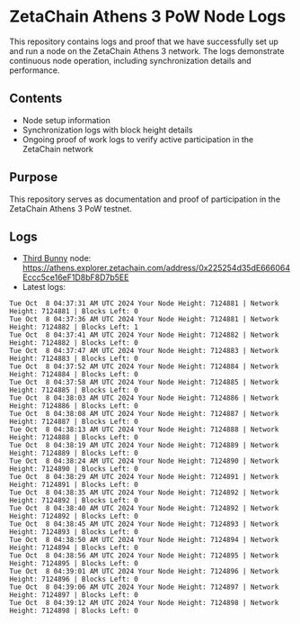# ZetaChain Athens 3 PoW Node Logs
This repository contains logs and proof that we have successfully set up and run a node on the ZetaChain Athens 3 network. The logs demonstrate continuous node operation, including synchronization details and performance.

## Contents
- Node setup information
- Synchronization logs with block height details
- Ongoing proof of work logs to verify active participation in the ZetaChain network

## Purpose
This repository serves as documentation and proof of participation in the ZetaChain Athens 3 PoW testnet.

## Logs

- [Third Bunny](https://thirdbunny.xyz/) node: https://athens.explorer.zetachain.com/address/0x225254d35dE666064Eccc5ce16eF1D8bF8D7b5EE
- Latest logs:
```
Tue Oct  8 04:37:31 AM UTC 2024 Your Node Height: 7124881 | Network Height: 7124881 | Blocks Left: 0
Tue Oct  8 04:37:36 AM UTC 2024 Your Node Height: 7124881 | Network Height: 7124882 | Blocks Left: 1
Tue Oct  8 04:37:41 AM UTC 2024 Your Node Height: 7124882 | Network Height: 7124882 | Blocks Left: 0
Tue Oct  8 04:37:47 AM UTC 2024 Your Node Height: 7124883 | Network Height: 7124883 | Blocks Left: 0
Tue Oct  8 04:37:52 AM UTC 2024 Your Node Height: 7124884 | Network Height: 7124884 | Blocks Left: 0
Tue Oct  8 04:37:58 AM UTC 2024 Your Node Height: 7124885 | Network Height: 7124885 | Blocks Left: 0
Tue Oct  8 04:38:03 AM UTC 2024 Your Node Height: 7124886 | Network Height: 7124886 | Blocks Left: 0
Tue Oct  8 04:38:08 AM UTC 2024 Your Node Height: 7124887 | Network Height: 7124887 | Blocks Left: 0
Tue Oct  8 04:38:13 AM UTC 2024 Your Node Height: 7124888 | Network Height: 7124888 | Blocks Left: 0
Tue Oct  8 04:38:19 AM UTC 2024 Your Node Height: 7124889 | Network Height: 7124889 | Blocks Left: 0
Tue Oct  8 04:38:24 AM UTC 2024 Your Node Height: 7124890 | Network Height: 7124890 | Blocks Left: 0
Tue Oct  8 04:38:29 AM UTC 2024 Your Node Height: 7124891 | Network Height: 7124891 | Blocks Left: 0
Tue Oct  8 04:38:35 AM UTC 2024 Your Node Height: 7124892 | Network Height: 7124892 | Blocks Left: 0
Tue Oct  8 04:38:40 AM UTC 2024 Your Node Height: 7124892 | Network Height: 7124892 | Blocks Left: 0
Tue Oct  8 04:38:45 AM UTC 2024 Your Node Height: 7124893 | Network Height: 7124893 | Blocks Left: 0
Tue Oct  8 04:38:50 AM UTC 2024 Your Node Height: 7124894 | Network Height: 7124894 | Blocks Left: 0
Tue Oct  8 04:38:56 AM UTC 2024 Your Node Height: 7124895 | Network Height: 7124895 | Blocks Left: 0
Tue Oct  8 04:39:01 AM UTC 2024 Your Node Height: 7124896 | Network Height: 7124896 | Blocks Left: 0
Tue Oct  8 04:39:06 AM UTC 2024 Your Node Height: 7124897 | Network Height: 7124897 | Blocks Left: 0
Tue Oct  8 04:39:12 AM UTC 2024 Your Node Height: 7124898 | Network Height: 7124898 | Blocks Left: 0
```
